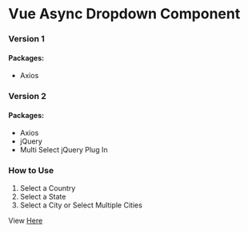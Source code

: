 # Vue Async Dropdown Component

<h3> Version 1 </h1>

<h4> Packages: </h4>

<ul>
  <li> Axios </li>
</ul>

<h3> Version 2 </h1>

<h4> Packages: </h4>

<ul>
  <li> Axios </li>
  <li> jQuery </li>
  <li> Multi Select jQuery Plug In </li>
</ul>


<h3> How to Use </h3>

<ol>
  <li> Select a Country </li>
  <li> Select a State </li>
  <li> Select a City or Select Multiple Cities </li>
</ol>


<span>View <a target="_blank" href="https://imthatalex-vue-dropdown-v1.netlify.app/">Here</a></span>

